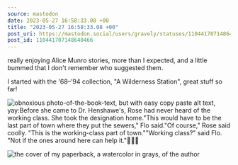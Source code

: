 ```yaml
---
source: mastodon
date: 2023-05-27 16:58:33.08 +00
title: "2023-05-27 16:58:33.08 +00"
post_uri: https://mastodon.social/users/gravely/statuses/110441707148640466
post_id: 110441707148640466
---
```

really enjoying Alice Munro stories, more than I expected, and a little bummed that I don't remember who suggested them.

I started with the '68–’94 collection, "A Wilderness Station", great stuff so far!


![obnoxious photo-of-the-book-text, but with easy copy paste alt text, yay:Before she came to Dr. Henshawe's, Rose had never heard of the working class. She took the designation home."This would have to be the last part of town where they put the sewers," Flo said."Of course," Rose said coolly. "This is the working-class part of town.""Working class?" said Flo. "Not if the ones around here can help it."🤣🤣🤣](/images/110441706737745834.jpeg)

![the cover of my paperback, a watercolor in grays, of the author](/images/110441706871581046.jpeg)

